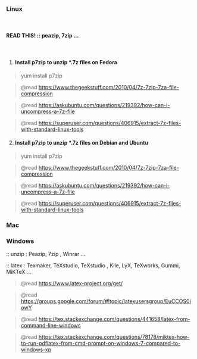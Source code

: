 ### Linux

<br>

#### READ THIS! **::** peazip, 7zip ... 

<br>

1. #### Install p7zip to unzip *.7z files on Fedora

> yum install p7zip 

> @read https://www.thegeekstuff.com/2010/04/7z-7zip-7za-file-compression

> @read https://askubuntu.com/questions/219392/how-can-i-uncompress-a-7z-file

> @read https://superuser.com/questions/406915/extract-7z-files-with-standard-linux-tools


2. #### Install p7zip to unzip *.7z files on Debian and Ubuntu

> yum install p7zip

> @read https://www.thegeekstuff.com/2010/04/7z-7zip-7za-file-compression

> @read https://askubuntu.com/questions/219392/how-can-i-uncompress-a-7z-file

> @read https://superuser.com/questions/406915/extract-7z-files-with-standard-linux-tools




### Mac


### Windows

:: unzip : Peazip, 7zip , Winrar ... 

:: latex : Texmaker, TeXstudio, TeXstudio , Kile, LyX, TeXworks, Gummi, MiKTeX ...


> @read https://www.latex-project.org/get/

> @read https://groups.google.com/forum/#!topic/latexusersgroup/EuCCOS0iowY

> @read https://tex.stackexchange.com/questions/441658/latex-from-command-line-windows

> @read https://tex.stackexchange.com/questions/78178/miktex-how-to-run-pdflatex-from-cmd-prompt-on-windows-7-compared-to-windows-xp
